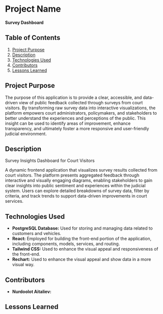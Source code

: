 # Project Name

**Survey Dashboard**

## Table of Contents
1. [Project Purpose](#project-purpose)
2. [Description](#description)
3. [Technologies Used](#technologies-used)
4. [Contributors](#contributors)
5. [Lessons Learned](#lessons-learned)

## Project Purpose

The purpose of this application is to provide a clear, accessible, and data-driven view of public feedback collected through surveys from court visitors. By transforming raw survey data into interactive visualizations, the platform empowers court administrators, policymakers, and stakeholders to better understand the experiences and perceptions of the public. This insight can be used to identify areas of improvement, enhance transparency, and ultimately foster a more responsive and user-friendly judicial environment.

## Description

Survey Insights Dashboard for Court Visitors

A dynamic frontend application that visualizes survey results collected from court visitors. The platform presents aggregated feedback through interactive and visually engaging diagrams, enabling stakeholders to gain clear insights into public sentiment and experiences within the judicial system. Users can explore detailed breakdowns of survey data, filter by criteria, and track trends to support data-driven improvements in court services.

## Technologies Used

- **PostgreSQL Database:** Used for storing and managing data related to customers and vehicles.
- **React:** Employed for building the front-end portion of the application, including components, models, services, and routing.
- **Tailwind CSS:** Used to enhance the visual appeal and responsiveness of the front-end.
- **Rechart:** Used to enhance the visual appeal and show data in a more visual way.
## Contributors

- **Nurdoolot Aitaliev:** 

## Lessons Learned
